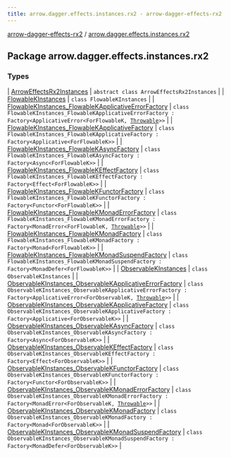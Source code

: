 ```yaml
---
title: arrow.dagger.effects.instances.rx2 - arrow-dagger-effects-rx2
---
```


[arrow-dagger-effects-rx2](../index.html) / [arrow.dagger.effects.instances.rx2](./index.html)

## Package arrow.dagger.effects.instances.rx2

### Types

| [ArrowEffectsRx2Instances](-arrow-effects-rx2-instances/index.html) | `abstract class ArrowEffectsRx2Instances` |
| [FlowableKInstances](-flowable-k-instances/index.html) | `class FlowableKInstances` |
| [FlowableKInstances_FlowableKApplicativeErrorFactory](-flowable-k-instances_-flowable-k-applicative-error-factory/index.html) | `class FlowableKInstances_FlowableKApplicativeErrorFactory : Factory<ApplicativeError<ForFlowableK, `[`Throwable`](https://kotlinlang.org/api/latest/jvm/stdlib/kotlin/-throwable/index.html)`>>` |
| [FlowableKInstances_FlowableKApplicativeFactory](-flowable-k-instances_-flowable-k-applicative-factory/index.html) | `class FlowableKInstances_FlowableKApplicativeFactory : Factory<Applicative<ForFlowableK>>` |
| [FlowableKInstances_FlowableKAsyncFactory](-flowable-k-instances_-flowable-k-async-factory/index.html) | `class FlowableKInstances_FlowableKAsyncFactory : Factory<Async<ForFlowableK>>` |
| [FlowableKInstances_FlowableKEffectFactory](-flowable-k-instances_-flowable-k-effect-factory/index.html) | `class FlowableKInstances_FlowableKEffectFactory : Factory<Effect<ForFlowableK>>` |
| [FlowableKInstances_FlowableKFunctorFactory](-flowable-k-instances_-flowable-k-functor-factory/index.html) | `class FlowableKInstances_FlowableKFunctorFactory : Factory<Functor<ForFlowableK>>` |
| [FlowableKInstances_FlowableKMonadErrorFactory](-flowable-k-instances_-flowable-k-monad-error-factory/index.html) | `class FlowableKInstances_FlowableKMonadErrorFactory : Factory<MonadError<ForFlowableK, `[`Throwable`](https://kotlinlang.org/api/latest/jvm/stdlib/kotlin/-throwable/index.html)`>>` |
| [FlowableKInstances_FlowableKMonadFactory](-flowable-k-instances_-flowable-k-monad-factory/index.html) | `class FlowableKInstances_FlowableKMonadFactory : Factory<Monad<ForFlowableK>>` |
| [FlowableKInstances_FlowableKMonadSuspendFactory](-flowable-k-instances_-flowable-k-monad-suspend-factory/index.html) | `class FlowableKInstances_FlowableKMonadSuspendFactory : Factory<MonadDefer<ForFlowableK>>` |
| [ObservableKInstances](-observable-k-instances/index.html) | `class ObservableKInstances` |
| [ObservableKInstances_ObservableKApplicativeErrorFactory](-observable-k-instances_-observable-k-applicative-error-factory/index.html) | `class ObservableKInstances_ObservableKApplicativeErrorFactory : Factory<ApplicativeError<ForObservableK, `[`Throwable`](https://kotlinlang.org/api/latest/jvm/stdlib/kotlin/-throwable/index.html)`>>` |
| [ObservableKInstances_ObservableKApplicativeFactory](-observable-k-instances_-observable-k-applicative-factory/index.html) | `class ObservableKInstances_ObservableKApplicativeFactory : Factory<Applicative<ForObservableK>>` |
| [ObservableKInstances_ObservableKAsyncFactory](-observable-k-instances_-observable-k-async-factory/index.html) | `class ObservableKInstances_ObservableKAsyncFactory : Factory<Async<ForObservableK>>` |
| [ObservableKInstances_ObservableKEffectFactory](-observable-k-instances_-observable-k-effect-factory/index.html) | `class ObservableKInstances_ObservableKEffectFactory : Factory<Effect<ForObservableK>>` |
| [ObservableKInstances_ObservableKFunctorFactory](-observable-k-instances_-observable-k-functor-factory/index.html) | `class ObservableKInstances_ObservableKFunctorFactory : Factory<Functor<ForObservableK>>` |
| [ObservableKInstances_ObservableKMonadErrorFactory](-observable-k-instances_-observable-k-monad-error-factory/index.html) | `class ObservableKInstances_ObservableKMonadErrorFactory : Factory<MonadError<ForObservableK, `[`Throwable`](https://kotlinlang.org/api/latest/jvm/stdlib/kotlin/-throwable/index.html)`>>` |
| [ObservableKInstances_ObservableKMonadFactory](-observable-k-instances_-observable-k-monad-factory/index.html) | `class ObservableKInstances_ObservableKMonadFactory : Factory<Monad<ForObservableK>>` |
| [ObservableKInstances_ObservableKMonadSuspendFactory](-observable-k-instances_-observable-k-monad-suspend-factory/index.html) | `class ObservableKInstances_ObservableKMonadSuspendFactory : Factory<MonadDefer<ForObservableK>>` |

